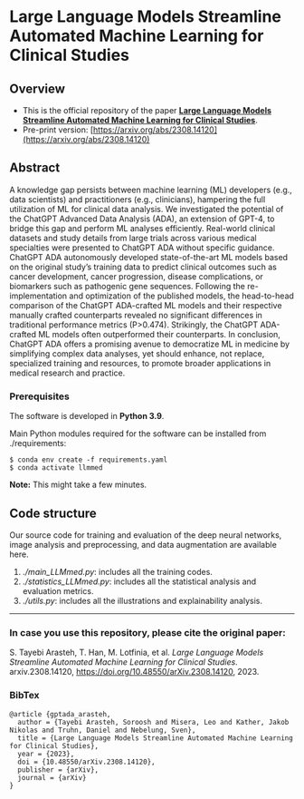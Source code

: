 # Large Language Models Streamline Automated Machine Learning for Clinical Studies


Overview
------

* This is the official repository of the paper [**Large Language Models Streamline Automated Machine Learning for Clinical Studies**](https://arxiv.org/abs/2308.07688).
* Pre-print version: [https://arxiv.org/abs/2308.14120](https://arxiv.org/abs/2308.14120)

Abstract
------
A knowledge gap persists between machine learning (ML) developers (e.g., data scientists) and practitioners (e.g., clinicians), hampering the full utilization of ML for clinical data analysis. We investigated the potential of the ChatGPT Advanced Data Analysis (ADA), an extension of GPT-4, to bridge this gap and perform ML analyses efficiently. Real-world clinical datasets and study details from large trials across various medical specialties were presented to ChatGPT ADA without specific guidance. ChatGPT ADA autonomously developed state-of-the-art ML models based on the original study’s training data to predict clinical outcomes such as cancer development, cancer progression, disease complications, or biomarkers such as pathogenic gene sequences. Following the re-implementation and optimization of the published models, the head-to-head comparison of the ChatGPT ADA-crafted ML models and their respective manually crafted counterparts revealed no significant differences in traditional performance metrics (P>0.474). Strikingly, the ChatGPT ADA-crafted ML models often outperformed their counterparts. In conclusion, ChatGPT ADA offers a promising avenue to democratize ML in medicine by simplifying complex data analyses, yet should enhance, not replace, specialized training and resources, to promote broader applications in medical research and practice.


### Prerequisites

The software is developed in **Python 3.9**.



Main Python modules required for the software can be installed from ./requirements:

```
$ conda env create -f requirements.yaml
$ conda activate llmmed
```

**Note:** This might take a few minutes.


Code structure
---

Our source code for training and evaluation of the deep neural networks, image analysis and preprocessing, and data augmentation are available here.

1. *./main_LLMmed.py*: includes all the training codes.
2. *./statistics_LLMmed.py*: includes all the statistical analysis and evaluation metrics.
3. *./utils.py*: includes all the illustrations and explainability analysis.


------
### In case you use this repository, please cite the original paper:

S. Tayebi Arasteh, T. Han, M. Lotfinia, et al. *Large Language Models Streamline Automated Machine Learning for Clinical Studies*. arxiv.2308.14120, https://doi.org/10.48550/arXiv.2308.14120, 2023.

### BibTex

    @article {gptada_arasteh,
      author = {Tayebi Arasteh, Soroosh and Misera, Leo and Kather, Jakob Nikolas and Truhn, Daniel and Nebelung, Sven},
      title = {Large Language Models Streamline Automated Machine Learning for Clinical Studies},
      year = {2023},
      doi = {10.48550/arXiv.2308.14120},
      publisher = {arXiv},
      journal = {arXiv}
    }
